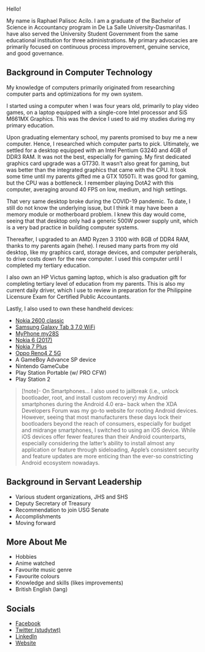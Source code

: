 Hello!

My name is Raphael Palisoc Acilo. I am a graduate of the Bachelor of Science in Accountancy program in De La Salle University-Dasmariñas. I have also served the University Student Government from the same educational institution for three administrations. My primary advocacies are primarily focused on continuous process improvement, genuine service, and good governance.

## Background in Computer Technology
My knowledge of computers primarily originated from researching computer parts and optimizations for my own system.

I started using a computer when I was four years old, primarily to play video games, on a laptop equipped with a single-core Intel processor and SiS M661MX Graphics. This was the device I used to aid my studies during my primary education.

Upon graduating elementary school, my parents promised to buy me a new computer. Hence, I researched which computer parts to pick. Ultimately, we settled for a desktop equipped with an Intel Pentium G3240 and 4GB of DDR3 RAM. It was not the best, especially for gaming. My first dedicated graphics card upgrade was a GT730. It wasn’t also great for gaming, but was better than the integrated graphics that came with the CPU. It took some time until my parents gifted me a GTX 1050Ti. It was good for gaming, but the CPU was a bottleneck. I remember playing DotA2 with this computer, averaging around 40 FPS on low, medium, and high settings.

That very same desktop broke during the COVID-19 pandemic. To date, I still do not know the underlying issue, but I think it may have been a memory module or motherboard problem. I knew this day would come, seeing that that desktop only had a generic 500W power supply unit, which is a very bad practice in building computer systems.

Thereafter, I upgraded to an AMD Ryzen 3 3100 with 8GB of DDR4 RAM, thanks to my parents again (hehe). I reused many parts from my old desktop, like my graphics card, storage devices, and computer peripherals, to drive costs down for the new computer. I used this computer until I completed my tertiary education.

I also own an HP Victus gaming laptop, which is also graduation gift for completing tertiary level of education from my parents. This is also my current daily driver, which I use to review in preparation for the Philippine Licensure Exam for Certified Public Accountants.

Lastly, I also used to own these handheld devices:
- [Nokia 2600 classic](https://www.gsmarena.com/nokia_2600_classic-2221.php)
- [Samsung Galaxy Tab 3 7.0 WiFi](https://www.gsmarena.com/samsung_galaxy_tab_3_7_0_wifi-5423.php)
- [MyPhone my28S](https://whatismyphone.net/vendors/myphone/my28s)
- [Nokia 6 (2017)](https://www.gsmarena.com/nokia_6-6885.php)
- [Nokia 7 Plus](https://www.gsmarena.com/nokia_7_plus-9058.php)
- [Oppo Reno4 Z 5G](https://www.gsmarena.com/oppo_reno4_z_5g-10375.php)
- A GameBoy Advance SP device
- Nintendo GameCube
- Play Station Portable (w/ PRO CFW)
- Play Station 2

>[!note]- On Smartphones…
>I also used to jailbreak (i.e., unlock bootloader, root, and install custom recovery) my Android smartphones during the Android 4.0 era– back when the XDA Developers Forum was my go-to website for rooting Android devices. However, seeing that most manufacturers these days lock their bootloaders beyond the reach of consumers, especially for budget and midrange smartphones, I switched to using an iOS device. While iOS devices offer fewer features than their Android counterparts, especially considering the latter’s ability to install almost any application or feature through sideloading, Apple’s consistent security and feature updates are more enticing than the ever-so constricting Android ecosystem nowadays.

## Background in Servant Leadership
- Various student organizations, JHS and SHS
- Deputy Secretary of Treasury
- Recommendation to join USG Senate
- Accomplishments
- Moving forward

## More About Me
- Hobbies
- Anime watched
- Favourite music genre
- Favourite colours
- Knowledge and skills (likes improvements)
- British English (lang)

## Socials
- [Facebook](https://www.facebook.com/aciloraphael/)
- [Twitter (studytwt)](https://x.com/aciloraphael)
- [LinkedIn](https://www.linkedin.com/in/aciloraphael/)
- [Website](https://rphl-a.github.io)